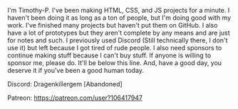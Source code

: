 I'm Timothy-P. I've been making HTML, CSS, and JS projects for a minute. I haven't been doing it as long as a ton of people, but I'm doing good with my work.
I've finished many projects but haven't put them on GitHub. I also have a lot of prototypes but they aren't complete by any means and are just for notes and such.
I previously used Discord (Still technically there, I don't use it) but left because I got tired of rude people. I also need sponsors to continue making stuff because I can't buy stuff. If anyone is willing to sponsor me, please do. It'll be below this line. And, have a good day, you deserve it if you've been a good human today.

Discord: Dragenkillergem [Abandoned]

Patreon: https://patreon.com/user?106417947
